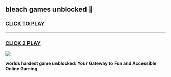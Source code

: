 
## bleach games unblocked 👋
<h3>
<a href="https://premium.freeplayer.one?title=bleach_games_unblocked&ref=13F">CLICK TO PLAY</a></h3>
<hr>

<h3>
<a href="https://premium.freeplayer.one?title=bleach_games_unblocked&ref=13F">CLICK 2 PLAY</a>
  
</h3>

<a href="https://premium.freeplayer.one?title=bleach_games_unblocked&ref=12F/"><img src="https://clearcache.store/games.png"></a>


**worlds hardest game unblocked: Your Gateway to Fun and Accessible Online Gaming**
